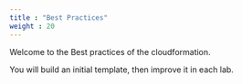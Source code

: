 ```yaml
---
title : "Best Practices"
weight : 20
---
```


Welcome to the Best practices of the cloudformation.

You will build an initial template, then improve it in each lab.

